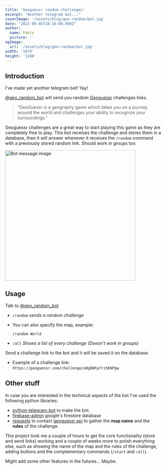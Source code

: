 ```yaml
---
title: 'Geoguessr random challenges'
excerpt: "Another telegram bot..."
coverImage: '/assets/blog/geo-random/bot.jpg'
date: "2022-09-05T18:30:00.000Z"
author:
  name: Pablo
  picture: ''
ogImage:
  url: '/assets/blog/geo-random/bot.jpg'
width: '1079'
height: '1186'
---
```


## Introduction

I've made yet another telegram bot! Yay!

[@geo_random_bot](https://t.me/geo_random_bot) will send you random [Geoguessr](https://www.geoguessr.com/) challenges links.

> "GeoGuessr is a geography game which takes you on a journey around the world and challenges your ability to recognize your surroundings."

Geoguessr challenges are a great way to start playing this game as they are completely free to play. This bot receives the challenge and stores them in a database, then it will answer whenever it receives the `/random` command with a previously stored random link. Should work in groups too.

<img src="/assets/blog/geo-random/geo-random.png" alt="Bot message image" width="420"/>

## Usage

Talk to  [@geo_random_bot](https://t.me/geo_random_bot)

- `/random` *sends a random challenge*

- You can also specify the map, example:

    `/random World`

- `/all` *Shows a list of every challenge (Doesn't work in groups)*


Send a challenge link to the bot and it will be saved it on the database.

- Example of a challenge link: `https://geoguessr.com/challenge/e0gOWtp7rzSKbPgw`

## Other stuff

In case you are interested in the technical aspects of the bot I've used the following python libraries:

- [python-telegram-bot](https://github.com/python-telegram-bot/python-telegram-bot) to make the bot.
- [firebase-admin](https://firebase.google.com/docs/firestore/quickstart) google's firestore database
- [requests](https://requests.readthedocs.io/en/latest/) to contact [geoguessr api](https://geoguessr.com/api/) to gather the **map name** and the **rules** of the challenge.

This project took me a couple of hours to get the core functionality (store and send links) working and a couple of weeks more to polish everything else, such as showing the name of the map and the rules of the challenge, adding buttons and the complementary commands (`/start` and `/all`).

Might add some other features in the futures... Maybe.